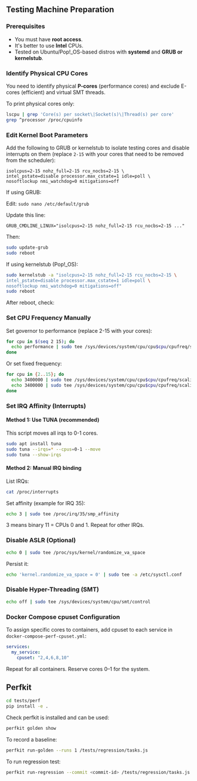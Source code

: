 

## Testing Machine Preparation
### Prerequisites
- You must have **root access**.
- It's better to use **Intel** CPUs.
- Tested on Ubuntu/Pop!_OS-based distros with **systemd** and **GRUB or kernelstub**.

### Identify Physical CPU Cores

You need to identify physical **P-cores** (performance cores) and exclude E-cores (efficient) and virtual SMT threads.

To print physical cores only:
```bash
lscpu | grep 'Core(s) per socket\|Socket(s)\|Thread(s) per core'
grep ^processor /proc/cpuinfo
```

### Edit Kernel Boot Parameters

Add the following to GRUB or kernelstub to isolate testing cores and disable interrupts on them (replace `2-15` with your cores that need to be removed from the scheduler):

```
isolcpus=2-15 nohz_full=2-15 rcu_nocbs=2-15 \
intel_pstate=disable processor.max_cstate=1 idle=poll \
nosoftlockup nmi_watchdog=0 mitigations=off
```
If using GRUB:

Edit:
`sudo nano /etc/default/grub`

Update this line:

`GRUB_CMDLINE_LINUX="isolcpus=2-15 nohz_full=2-15 rcu_nocbs=2-15 ..."`

Then:
```bash
sudo update-grub
sudo reboot
```

If using kernelstub (Pop!_OS):

```bash
sudo kernelstub -a "isolcpus=2-15 nohz_full=2-15 rcu_nocbs=2-15 \
intel_pstate=disable processor.max_cstate=1 idle=poll \
nosoftlockup nmi_watchdog=0 mitigations=off"
sudo reboot
```
After reboot, check:

### Set CPU Frequency Manually
Set governor to performance (replace 2-15 with your cores):

```bash
for cpu in $(seq 2 15); do
  echo performance | sudo tee /sys/devices/system/cpu/cpu$cpu/cpufreq/scaling_governor
done
```

Or set fixed frequency:

```bash
for cpu in {2..15}; do
  echo 3400000 | sudo tee /sys/devices/system/cpu/cpu$cpu/cpufreq/scaling_max_freq
  echo 3400000 | sudo tee /sys/devices/system/cpu/cpu$cpu/cpufreq/scaling_min_freq
done
```

### Set IRQ Affinity (Interrupts)
#### Method 1: Use TUNA (recommended)
This script moves all irqs to 0-1 cores.
```bash
sudo apt install tuna
sudo tuna --irqs=* --cpus=0-1 --move
sudo tuna --show-irqs
```
#### Method 2: Manual IRQ binding
List IRQs:
```bash
cat /proc/interrupts
```
Set affinity (example for IRQ 35):
```bash
echo 3 | sudo tee /proc/irq/35/smp_affinity
```
3 means binary 11 = CPUs 0 and 1.
Repeat for other IRQs.

### Disable ASLR (Optional)

```bash
echo 0 | sudo tee /proc/sys/kernel/randomize_va_space
```
Persist it:

```bash
echo 'kernel.randomize_va_space = 0' | sudo tee -a /etc/sysctl.conf
```

### Disable Hyper-Threading (SMT)

```bash
echo off | sudo tee /sys/devices/system/cpu/smt/control
```

### Docker Compose cpuset Configuration

To assign specific cores to containers, add cpuset to each service in `docker-compose-perf-cpuset.yml`:

```yaml
services:
  my_service:
    cpuset: "2,4,6,8,10"
```
Repeat for all containers. Reserve cores 0–1 for the system.

## Perfkit
```bash
cd tests/perf
pip install -e .
```

Check perfkit is installed and can be used:
```bash
perfkit golden show
```

To record a baseline:
```bash
perfkit run-golden --runs 1 /tests/regression/tasks.js
```

To run regression test:
```bash
perfkit run-regression --commit <commit-id> /tests/regression/tasks.js
```

